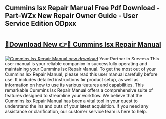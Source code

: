 ## Cummins Isx Repair Manual Free Pdf Download - Part-WZx New Repair Owner Guide - User Service Edition ODpxx

# <h2><a href="http://bc45052.oget.top/?id=Cummins+Isx+Repair+Manual">🔗Download New 👉🔴 Cummins Isx Repair Manual</a></h2>

[![Cummins Isx Repair Manual new download](https://i.imgur.com/5g1atiW.png)](http://bc45052.oget.top/?id=Cummins+Isx+Repair+Manual)
Your Partner in Success This user manual is your reliable companion in successfully operating and maintaining your Cummins Isx Repair Manual. To get the most out of your Cummins Isx Repair Manual, please read this user manual carefully before use. It includes detailed instructions for product setup, as well as information on how to use its various features and capabilities. This remarkable Cummins Isx Repair Manual offers a comprehensive suite of features designed to streamline your workflow. We believe that the Cummins Isx Repair Manual has been a vital tool in your quest to understand the ins and outs of your latest acquisition. If you need any assistance or clarification, our customer service team is here to help.
